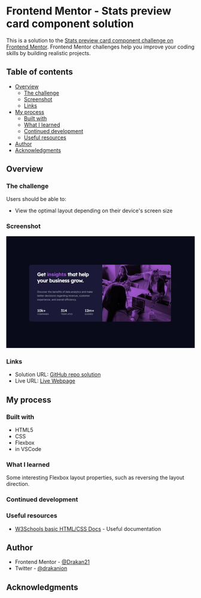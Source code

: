 # Frontend Mentor - Stats preview card component solution

This is a solution to the [Stats preview card component challenge on Frontend Mentor](https://www.frontendmentor.io/challenges/stats-preview-card-component-8JqbgoU62).
Frontend Mentor challenges help you improve your coding skills by building realistic projects.

## Table of contents

- [Overview](#overview)
  - [The challenge](#the-challenge)
  - [Screenshot](#screenshot)
  - [Links](#links)
- [My process](#my-process)
  - [Built with](#built-with)
  - [What I learned](#what-i-learned)
  - [Continued development](#continued-development)
  - [Useful resources](#useful-resources)
- [Author](#author)
- [Acknowledgments](#acknowledgments)

## Overview

### The challenge

Users should be able to:

- View the optimal layout depending on their device's screen size

### Screenshot

![](./screenshot.jpg)

### Links

- Solution URL: [GitHub repo solution](https://github.com/Drakan21/Stats-Preview-Card)
- Live URL: [Live Webpage](https://drakan21.github.io/Stats-Preview-Card/)

## My process

### Built with

- HTML5
- CSS
- Flexbox
- in VSCode

### What I learned

Some interesting Flexbox layout properties, such as reversing the layout direction.

### Continued development

### Useful resources

- [W3Schools basic HTML/CSS Docs](https://www.w3schools.com) - Useful documentation

## Author

- Frontend Mentor - [@Drakan21](https://www.frontendmentor.io/profile/Drakan21)
- Twitter - [@drakanion](https://www.twitter.com/drakanion)

## Acknowledgments
